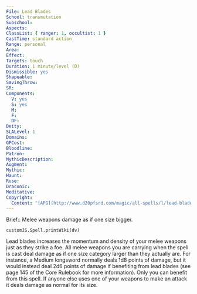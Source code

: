 ```yaml
---
File: Lead Blades
School: transmutation
Subschool: 
Aspects: 
ClassList: { ranger: 1, occultist: 1 }
CastTime: standard action
Range: personal
Area: 
Effect: 
Targets: touch
Duration: 1 minute/level (D)
Dismissible: yes
Shapeable: 
SavingThrow: 
SR: 
Components:
  V: yes
  S: yes
  M: 
  F: 
  DF: 
Deity: 
SLALevel: 1
Domains: 
GPCost: 
Bloodline: 
Patron: 
MythicDescription: 
Augment: 
Mythic: 
Haunt: 
Ruse: 
Draconic: 
Meditative: 
Copyright:
  Content: "[APG](http://www.d20pfsrd.com/magic/all-spells/l/lead-blades)"
---
```

Brief:: Melee weapons damage as if one size bigger.

```dataviewjs
customJS.Spell.printWiki(dv)
```

Lead blades increases the momentum and density of your melee weapons just as they strike a foe. All melee weapons you are carrying when the spell is cast deal damage as if one size category larger than they actually are. For instance, a Medium longsword normally deals 1d8 points of damage, but it would instead deal 2d6 points of damage if benefiting from lead blades (see page 145 of the Core Rulebook for more information). Only you can benefit from this spell. If anyone else uses one of your weapons to make an attack it deals damage as normal for its size.

